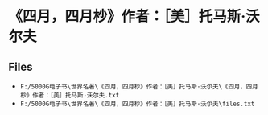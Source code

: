 # 《四月，四月杪》作者：［美］托马斯·沃尔夫

## Files

- `F:/5000G电子书\世界名著\《四月，四月杪》作者：［美］托马斯·沃尔夫\《四月，四月杪》作者：［美］托马斯·沃尔夫.txt`
- `F:/5000G电子书\世界名著\《四月，四月杪》作者：［美］托马斯·沃尔夫\files.txt`

